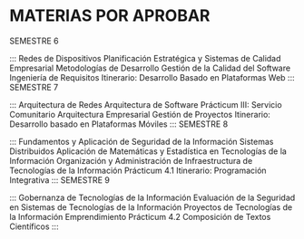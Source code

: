 # MATERIAS POR APROBAR

SEMESTRE 6

:::
Redes de Dispositivos
Planificación Estratégica y Sistemas de Calidad Empresarial
Metodologías de Desarrollo
Gestión de la Calidad del Software
Ingeniería de Requisitos
Itinerario: Desarrollo Basado en Plataformas Web
:::
SEMESTRE 7

:::
Arquitectura de Redes
Arquitectura de Software
Prácticum III: Servicio Comunitario
Arquitectura Empresarial
Gestión de Proyectos
Itinerario: Desarrollo basado en Plataformas Móviles
:::
SEMESTRE 8

:::
Fundamentos y Aplicación de Seguridad de la Información
Sistemas Distribuidos
Aplicación de Matemáticas y Estadística en Tecnologías de la Información
Organización y Administración de Infraestructura de Tecnologías de la Información
Prácticum 4.1
Itinerario: Programación Integrativa
:::
SEMESTRE 9

:::
Gobernanza de Tecnologías de la Información
Evaluación de la Seguridad en Sistemas de Tecnologías de la Información
Proyectos de Tecnologías de la Información
Emprendimiento
Prácticum 4.2
Composición de Textos Científicos
:::
